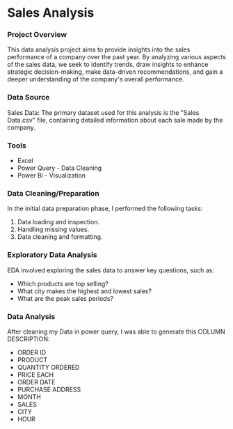 # Sales Analysis

### Project Overview
This data analysis project aims to provide insights into the sales performance of a company over the past year. By analyzing various aspects of the sales data, we seek to identify trends, draw insights to enhance strategic decision-making, make data-driven recommendations, and gain a deeper understanding of the company's overall performance.

### Data Source
Sales Data: The primary dataset used for this analysis is the "Sales Data.csv" file, containing detailed information about each sale made by the company.

### Tools
- Excel
- Power Query - Data Cleaning
- Power Bi - Visualization

### Data Cleaning/Preparation
In the initial data preparation phase, I performed the following tasks:

1. Data loading and inspection.
2. Handling missing values.
3. Data cleaning and formatting.

### Exploratory Data Analysis
EDA involved exploring the sales data to answer key questions, such as:

- Which products are top selling?
- What city makes the highest and lowest sales?
- What are the peak sales periods?

### Data Analysis
After cleaning my Data in power query, I was able to generate this COLUMN DESCRIPTION:
- ORDER ID
- PRODUCT
- QUANTITY ORDERED
- PRICE EACH
- ORDER DATE
- PURCHASE ADDRESS
- MONTH
- SALES
- CITY
- HOUR
  


